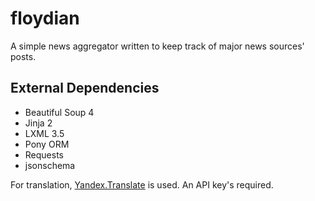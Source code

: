 # floydian
A simple news aggregator written to keep track of major news sources' posts.

## External Dependencies
* Beautiful Soup 4
* Jinja 2
* LXML 3.5
* Pony ORM
* Requests
* jsonschema

For translation, [Yandex.Translate](https://translate.yandex.ru/) is used. An API key's required.

